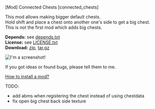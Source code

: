 [Mod] Connected Chests [connected_chests]

This mod allows making bigger default chests.<br/>
Hold shift and place a chest onto another one's side to get a big chest.<br/>
This is not the first mod which adds big chests.

**Depends:** see [depends.txt](https://raw.githubusercontent.com/HybridDog/connected_chests/master/depends.txt)<br/>
**License:** see [LICENSE.txt](https://raw.githubusercontent.com/HybridDog/connected_chests/master/LICENSE.txt)<br/>
**Download:** [zip](https://github.com/HybridDog/connected_chests/archive/master.zip), [tar.gz](https://github.com/HybridDog/connected_chests/archive/master.tar.gz)

![I'm a screenshot!](http://wiki.minetest.net/images/d/d1/Connected_chest.png)

If you got ideas or found bugs, please tell them to me.

[How to install a mod?](http://wiki.minetest.net/Installing_Mods)


TODO:
* add abms when registering the chest instead of using chestdata
* fix open big chest back side texture
